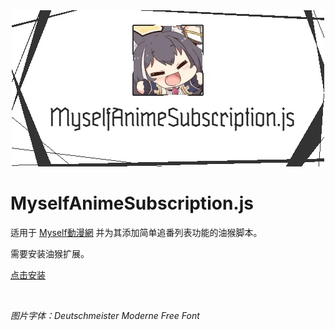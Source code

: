 <div align="center"><img src="./docs/headerpic.webp"/></div>

# MyselfAnimeSubscription.js

适用于 [Myself動漫網](https://myself-bbs.com/portal.php) 并为其添加简单追番列表功能的油猴脚本。

需要安装油猴扩展。

[点击安装](https://github.com/monSteRhhe/MyselfAnimeSubscription.js/raw/main/myselfbbs-anime-subscription.user.js)

​    

*图片字体：Deutschmeister Moderne Free Font*